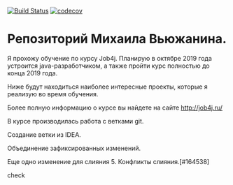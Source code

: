 [![Build Status](https://travis-ci.org/MishaVyuzh/job4j.svg?branch=master)](https://travis-ci.org/MishaVyuzh/job4j)
[![codecov](https://codecov.io/gh/MishaVyuzh/job4j/branch/master/graph/badge.svg)](https://codecov.io/gh/MishaVyuzh/job4j)
# Репозиторий Михаила Вьюжанина.

Я прохожу обучение по курсу Job4j. Планирую в октябре 2019 года устроится java-разработчиком, а также 
пройти курс полностью до конца 2019 года.

Ниже будут находиться наиболее интересные проекты, которые я реализую во время обучения.

Более полную информацию о курсе вы найдете на сайте http://job4j.ru/

В курсе производилась работа с ветками git.

Создание ветки из IDEA.

Объединение зафиксированных изменений.

Еще одно изменение для слияния 5. Конфликты слияния.[#164538]

check